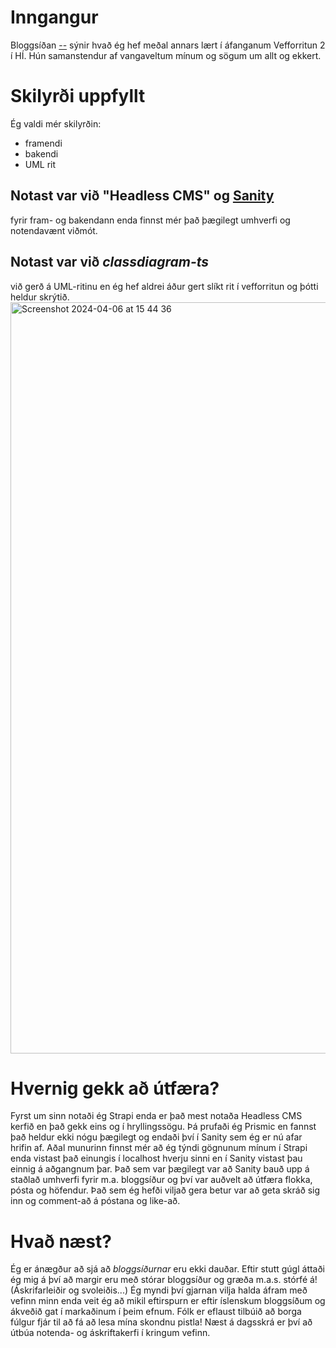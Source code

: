 # Inngangur
Bloggsíðan [--](https://einstaklings-v5.onrender.com/) sýnir hvað ég hef meðal annars lært í áfanganum Vefforritun 2 í HÍ.
Hún samanstendur af vangaveltum mínum og sögum um allt og ekkert.
# Skilyrði uppfyllt
Ég valdi mér skilyrðin:
- framendi
- bakendi
- UML rit
## Notast var við "Headless CMS" og [Sanity](https://Sanity.io/) 
fyrir fram- og bakendann enda finnst mér það þægilegt umhverfi og notendavænt viðmót.
## Notast var við *classdiagram-ts* 
við gerð á UML-ritinu en ég hef aldrei áður gert slíkt rit í vefforritun og þótti heldur skrýtið.
<img width="1202" alt="Screenshot 2024-04-06 at 15 44 36" src="https://github.com/asge1r/Einstaklings-V5/assets/119693998/478d6e07-5fff-45bd-94b7-84142dbfb930">
# Hvernig gekk að útfæra?
Fyrst um sinn notaði ég Strapi enda er það mest notaða Headless CMS kerfið en það gekk eins og í hryllingssögu. Þá prufaði ég Prismic en fannst það heldur ekki nógu þægilegt og endaði því í Sanity sem ég er nú afar hrifin af.
Aðal munurinn finnst mér að ég týndi gögnunum mínum í Strapi enda vistast það einungis í localhost hverju sinni en í Sanity vistast þau einnig á aðgangnum þar.
Það sem var þægilegt var að Sanity bauð upp á staðlað umhverfi fyrir m.a. bloggsíður og því var auðvelt að útfæra flokka, pósta og höfendur.
Það sem ég hefði viljað gera betur var að geta skráð sig inn og comment-að á póstana og like-að.
# Hvað næst?
Ég er ánægður að sjá að *bloggsíðurnar* eru ekki dauðar. 
Eftir stutt gúgl áttaði ég mig á því að margir eru með stórar bloggsíður og græða m.a.s. stórfé á! (Áskrifarleiðir og svoleiðis...)
Ég myndi því gjarnan vilja halda áfram með vefinn minn enda veit ég að mikil eftirspurn er eftir íslenskum bloggsíðum og ákveðið gat í markaðinum í þeim efnum.
Fólk er eflaust tilbúið að borga fúlgur fjár til að fá að lesa mína skondnu pistla!
Næst á dagsskrá er því að útbúa notenda- og áskriftakerfi í kringum vefinn.

